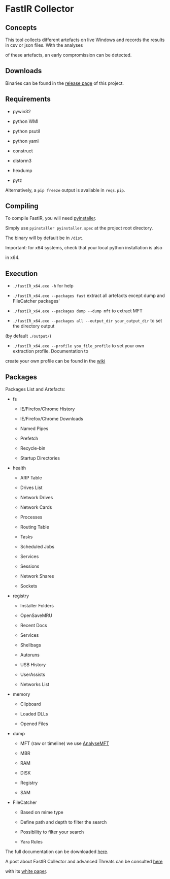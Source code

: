 # FastIR Collector

## Concepts
This tool collects different artefacts on live Windows and records the results in csv or json files. With the analyses
of these artefacts, an early compromission can be detected.

## Downloads
Binaries can be found in the [release page](https://github.com/SekoiaLab/Fastir_Collector/releases) of this project.

## Requirements
- pywin32
- python WMI
- python psutil
- python yaml
- construct
- distorm3
- hexdump
- pytz

Alternatively, a `pip freeze` output is available in `reqs.pip`.

## Compiling
To compile FastIR, you will need [pyinstaller](https://github.com/pyinstaller/pyinstaller).
Simply use ```pyinstaller pyinstaller.spec``` at the project root directory.
The binary will by default be in `/dist`.

Important: for x64 systems, check that your local python installation is also
in x64.

## Execution
- `./fastIR_x64.exe -h` for help
- `./fastIR_x64.exe --packages fast` extract all artefacts except dump and FileCatcher packages'
- `./fastIR_x64.exe --packages dump --dump mft` to extract MFT
- `./fastIR_x64.exe --packages all --output_dir your_output_dir` to set the directory output
(by default `./output/`)
- `./fastIR_x64.exe --profile you_file_profile` to set your own extraction profile. Documentation to
create your own profile can be found in the [wiki](https://github.com/SekoiaLab/Fastir_Collector/wiki/Create-a-profile)

## Packages
Packages List and Artefacts:

  * fs
    * IE/Firefox/Chrome History
    * IE/Firefox/Chrome Downloads
    * Named Pipes
    * Prefetch
    * Recycle-bin
    * Startup Directories

  * health
    * ARP Table
    * Drives List
    * Network Drives
    * Network Cards
    * Processes
    * Routing Table
    * Tasks
    * Scheduled Jobs
    * Services
    * Sessions
    * Network Shares
    * Sockets

  * registry
    * Installer Folders
    * OpenSaveMRU
    * Recent Docs
    * Services
    * Shellbags
    * Autoruns
    * USB History
    * UserAssists
    * Networks List

  * memory
    * Clipboard
    * Loaded DLLs
    * Opened Files

  * dump
    * MFT (raw or timeline) we use [AnalyseMFT](https://github.com/dkovar/analyzeMFT)
    * MBR
    * RAM
    * DISK
    * Registry
    * SAM
    
  * FileCatcher
    * Based on mime type
    * Define path and depth to filter the search
    * Possibility to filter your search
    * Yara Rules
    
The full documentation can be downloaded [here](https://github.com/SekoiaLab/Fastir_Collector/blob/master/documentation/FastIR_Documentation.pdf).

A post about FastIR Collector and advanced Threats can be consulted [here](http://www.sekoia.fr/blog/fastir-collector-on-advanced-threats)
with its [white paper](http://www.sekoia.fr/blog/wp-content/uploads/2015/11/FastIR-Collector-on-advanced-threats_v1.5.pdf).

